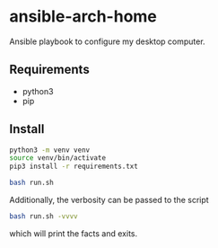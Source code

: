 # ansible-arch-home
Ansible playbook to configure my desktop computer.

## Requirements

* python3
* pip

## Install

```bash
python3 -m venv venv
source venv/bin/activate
pip3 install -r requirements.txt

bash run.sh
```

Additionally, the verbosity can be passed to the script

```bash
bash run.sh -vvvv
```

which will print the facts and exits.